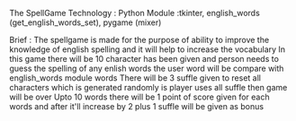 The SpellGame
Technology :
Python 
Module :tkinter, english_words (get_english_words_set), pygame (mixer)

Brief :
The spellgame is made for the purpose of ability to improve the knowledge of english spelling and it will help to increase the vocabulary 
In this game there will be 10 character has been given and person needs to guess the spelling of any enlish words the user word will be compare with english_words module words
There will be 3 suffle given to reset all characters which is generated randomly is player uses all suffle then game will be over
Upto 10 words there will be 1 point of score given for each words and after it'll increase by 2 plus 1 suffle will be given as bonus
